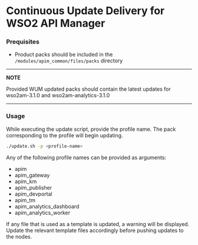 # Continuous Update Delivery for WSO2 API Manager

### Prequisites
* Product packs should be included in the `/modules/apim_common/files/packs` directory

---
**NOTE**

Provided WUM updated packs should contain the latest updates for wso2am-3.1.0 and wso2am-analytics-3.1.0

---

### Usage
While executing the update script, provide the profile name. The pack corresponding to the profile will begin updating.
```bash
./update.sh -p <profile-name>
```
Any of the following profile names can be provided as arguments:
* apim
* apim_gateway
* apim_km
* apim_publisher
* apim_devportal
* apim_tm
* apim_analytics_dashboard
* apim_analytics_worker

If any file that is used as a template is updated, a warning will be displayed. Update the relevant template files accordingly before pushing updates to the nodes.
